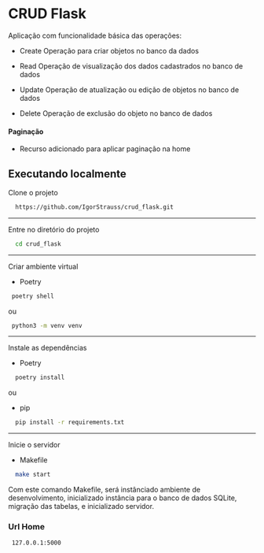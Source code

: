 
# CRUD Flask

Aplicação com funcionalidade básica das operações:

 - Create
 Operação para criar objetos no banco da dados

  - Read
Operação de visualização dos dados cadastrados no banco de dados

 - Update
Operação de atualização ou edição de objetos no banco de dados

 - Delete
Operação de exclusão do objeto no banco de dados

#### Paginação
 - Recurso adicionado para aplicar paginação na home


## Executando localmente

Clone o projeto

```bash
  https://github.com/IgorStrauss/crud_flask.git
```
---
Entre no diretório do projeto

```bash
  cd crud_flask
```
---
Criar ambiente virtual
 - Poetry
 ```bash
  poetry shell
```

ou


 ```bash
  python3 -m venv venv
```
---

Instale as dependências
 - Poetry
```bash
  poetry install
```
ou

 - pip
```bash
  pip install -r requirements.txt
```

---
Inicie o servidor

 - Makefile
```bash
  make start
```

Com este comando Makefile, será instânciado ambiente de desenvolvimento,
inicializado instância para o banco de dados SQLite, migração das tabelas, e
inicializado servidor.

### Url Home

```bash
 127.0.0.1:5000
```
